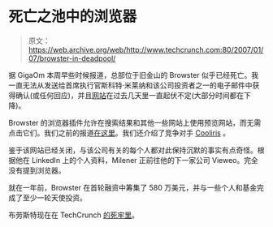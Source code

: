 # 死亡之池中的浏览器

> 原文：<https://web.archive.org/web/http://www.techcrunch.com:80/2007/01/07/browster-in-deadpool/>

据 GigaOm 本周早些时候报道，总部位于旧金山的 Browster 似乎已经死亡。我一直无法从发送给首席执行官斯科特·米莱纳和该公司投资者之一的电子邮件中获得确认(或任何回应)，并且[网站](https://web.archive.org/web/20210924025034/http://www.browster.com/)在过去几天里一直起伏不定(大部分时间都在下降)。

Browster 的浏览器插件允许在搜索结果和其他一些网站上使用预览网站，而无需点击它们。我们之前的报道[在这里](https://web.archive.org/web/20210924025034/http://www.beta.techcrunch.com/tag/browster)。我们还介绍了竞争对手 [Cooliris](https://web.archive.org/web/20210924025034/http://www.beta.techcrunch.com/tag/cooliris) 。

鉴于该网站已经关闭，与该公司有关的每个人都对此保持沉默的事实有点奇怪。根据他在 LinkedIn 上的个人资料，Milener 正前往他的下一家公司 Vieweo。完全没有提到浏览器。

就在一年前，Browster 在首轮融资中筹集了 580 万美元，并与一些个人和基金完成了至少一轮天使投资。

布劳斯特现在在 TechCrunch [的死牢里](https://web.archive.org/web/20210924025034/http://www.beta.techcrunch.com/tag/deadpool)。